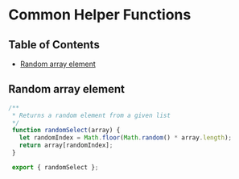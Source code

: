 # Common Helper Functions

## Table of Contents

<!-- toc -->

- [Random array element](#random-array-element)

<!-- tocstop -->

## Random array element

```javascript
/**
 * Returns a random element from a given list
 */
 function randomSelect(array) {
   let randomIndex = Math.floor(Math.random() * array.length);
   return array[randomIndex];
 }

 export { randomSelect };
```
